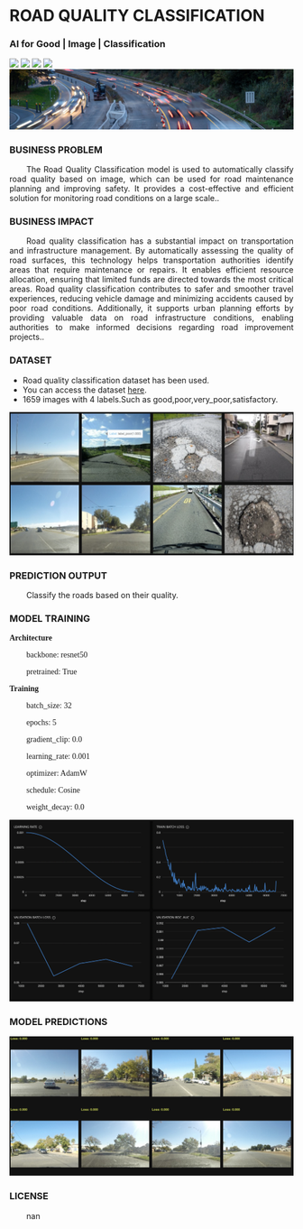 # ROAD QUALITY CLASSIFICATION 
### AI for Good | Image | Classification

![](https://github.com/h2oai/HT-Catalog/blob/1432be958ab3f41b67c57c241b946b4a3d4699e1/Assets/DL_Models/9_Road%20Quality%20Classification/cover.png)
![](https://github.com/h2oai/HT-Catalog/blob/1432be958ab3f41b67c57c241b946b4a3d4699e1/Assets/DL_Models/9_Road%20Quality%20Classification/cover.jpg)
![](https://github.com/h2oai/HT-Catalog/blob/1432be958ab3f41b67c57c241b946b4a3d4699e1/Assets/DL_Models/9_Road%20Quality%20Classification/cover.jpeg)
![](https://github.com/h2oai/HT-Catalog/blob/1432be958ab3f41b67c57c241b946b4a3d4699e1/Assets/DL_Models/9_Road%20Quality%20Classification/cover.webp)
![](https://github.com/h2oai/HT-Catalog/blob/1432be958ab3f41b67c57c241b946b4a3d4699e1/Assets/DL_Models/9_Road%20Quality%20Classification/cover)

### BUSINESS PROBLEM
<p style='text-align: justify; text-indent: 30px;'>The Road Quality Classification model is used to automatically classify road quality based on image, which can be used for road maintenance planning and improving safety. It provides a cost-effective and efficient solution for monitoring road conditions on a large scale..</p>

### BUSINESS IMPACT
<p style='text-align: justify; text-indent: 30px;'>Road quality classification has a substantial impact on transportation and infrastructure management. By automatically assessing the quality of road surfaces, this technology helps transportation authorities identify areas that require maintenance or repairs. It enables efficient resource allocation, ensuring that limited funds are directed towards the most critical areas. Road quality classification contributes to safer and smoother travel experiences, reducing vehicle damage and minimizing accidents caused by poor road conditions. Additionally, it supports urban planning efforts by providing valuable data on road infrastructure conditions, enabling authorities to make informed decisions regarding road improvement projects..</p>

### DATASET
- Road quality classification dataset has been used.
- You can access the dataset [here](s3://apac-cds/ht_datasets/image_classification/road_image_sih_classification.zip).
- 1659 images with 4 labels.Such as good,poor,very_poor,satisfactory.

![train data](https://github.com/h2oai/HT-Catalog/blob/1432be958ab3f41b67c57c241b946b4a3d4699e1/Assets/DL_Models/9_Road%20Quality%20Classification/train%20data.png)

### PREDICTION OUTPUT
<p style='text-align: justify; text-indent: 30px;'>Classify the roads based on their quality.</p>

### MODEL TRAINING
<p style='font-family:JackInput Regular;'><b>Architecture</b></p>
<p style='text-align: justify; text-indent: 30px;font-family:JackInput Regular;'>backbone: resnet50</p>
<p style='text-align: justify; text-indent: 30px;font-family:JackInput Regular;'>pretrained: True</p>

<p style='font-family:JackInput Regular;'><b>Training</b></p>
<p style='text-align: justify; text-indent: 30px;font-family:JackInput Regular;'>batch_size: 32</p>
<p style='text-align: justify; text-indent: 30px;font-family:JackInput Regular;'>epochs: 5</p>
<p style='text-align: justify; text-indent: 30px;font-family:JackInput Regular;'>gradient_clip: 0.0</p>
<p style='text-align: justify; text-indent: 30px;font-family:JackInput Regular;'>learning_rate: 0.001</p>
<p style='text-align: justify; text-indent: 30px;font-family:JackInput Regular;'>optimizer: AdamW</p>
<p style='text-align: justify; text-indent: 30px;font-family:JackInput Regular;'>schedule: Cosine</p>
<p style='text-align: justify; text-indent: 30px;font-family:JackInput Regular;'>weight_decay: 0.0</p>

![chart](https://github.com/h2oai/HT-Catalog/blob/1432be958ab3f41b67c57c241b946b4a3d4699e1/Assets/DL_Models/9_Road%20Quality%20Classification/chart.png)

### MODEL PREDICTIONS

![Validation Predictions](https://github.com/h2oai/HT-Catalog/blob/1432be958ab3f41b67c57c241b946b4a3d4699e1/Assets/DL_Models/9_Road%20Quality%20Classification/Validation%20Predictions.png)

### LICENSE
<p style='text-align: justify; text-indent: 30px;'>nan</p>
    